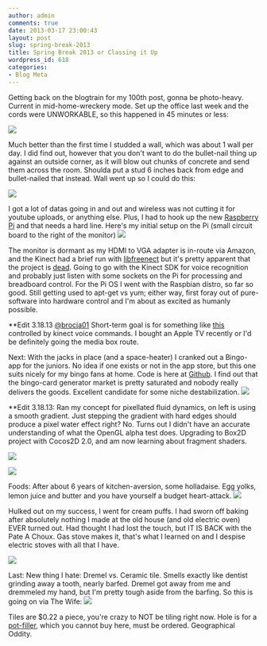 ```yaml
---
author: admin
comments: true
date: 2013-03-17 23:00:43
layout: post
slug: spring-break-2013
title: Spring Break 2013 or Classing it Up
wordpress_id: 618
categories:
- Blog Meta
---
```


Getting back on the blogtrain for my 100th post, gonna be photo-heavy. Current in mid-home-wreckery mode. Set up the office last week and the cords were UNWORKABLE, so this happened in 45 minutes or less:

![](/resources/post_images/13_03_17/studs.JPG) 

Much better than the first time I studded a wall, which was about 1 wall per day. I did find out, however that you don't want to do the bullet-nail thing up against an outside corner, as it will blow out chunks of concrete and send them across the room. Shoulda put a stud 6 inches back from edge and bullet-nailed that instead. Wall went up so I could do this:

![](/resources/post_images/13_03_17/ethernets.JPG)


I got a lot of datas going in and out and wireless was not cutting it for youtube uploads, or anything else. Plus, I had to hook up the new [Raspberry Pi](http://www.raspberrypi.org/quick-start-guide) and that needs a hard line. Here's my initial setup on the Pi (small circuit board to the right of the monitor) 
![](/resources/post_images/13_03_17/kinectpi.JPG)

The monitor is dormant as my HDMI to VGA adapter is in-route via Amazon, and the Kinect had a brief run with [libfreenect](https://github.com/OpenKinect/libfreenect) but it's pretty apparent that the project is [dead](https://twitter.com/openkinect). Going to go with the Kinect SDK for voice recognition and probably just listen with some sockets on the Pi for processing and breadboard control. For the Pi OS I went with the Raspbian distro, so far so good. Still getting used to apt-get vs yum; either way, first foray out of pure-software into hardware control and I'm about as excited as humanly possible. 

**Edit 3.18.13 [@brocja01](http://twitter.com/brocja01) Short-term goal is for something like [this](http://www.cl.cam.ac.uk/projects/raspberrypi/tutorials/robot/breadboard/) controlled by kinect voice commands. I bought an Apple TV recently or I'd be definitely going the media box route. 

Next:
With the jacks in place (and a space-heater) I cranked out a Bingo-app for the juniors. No idea if one exists or not in the app store, but this one suits nicely for my bingo fans at home. Code is here at [Github](https://github.com/thejoebaldwin/ios-bingo). I find out that the bingo-card generator market is pretty saturated and nobody really delivers the goods. Excellent candidate for some niche destabilization.
![](/resources/post_images/13_03_17/bingo.PNG)

**Edit 3.18.13: Ran my concept for pixellated fluid dynamics, on left is using a smooth gradient. Just stepping the gradient with hard edges should produce a pixel water effect right? No. Turns out I didn't have an accurate understanding of what the OpenGL alpha test does. Upgrading to Box2D project with Cocos2D 2.0, and am now learning about fragment shaders.







![](/resources/post_images/13_03_17/pngwater_demo.png)


![](/resources/post_images/13_03_17/pixelwater_demo.png)



Foods:
After about 6 years of kitchen-aversion, some holladaise. Egg yolks, lemon juice and butter and you have yourself a budget heart-attack.
![](/resources/post_images/13_03_17/hollandaise.JPG)

Hulked out on my success, I went for cream puffs. I had sworn off baking after absolutely nothing I made at the old house (and old electric oven) EVER turned out. Had thought I had lost the touch, but IT IS BACK with the Pate A Choux. Gas stove makes it, that's what I learned on and I despise electric stoves with all that I have.

![](/resources/post_images/13_03_17/creampuffs.JPG)

Last:
New thing I hate: Dremel vs. Ceramic tile. Smells exactly like dentist grinding away a tooth, nearly barfed. Dremel got away from me and dremmeled my hand, but I'm pretty tough aside from the barfing. So this is going on via The Wife:
![](/resources/post_images/13_03_17/tiles.JPG)

Tiles are $0.22 a piece, you're crazy to NOT be tiling right now. Hole is for a [pot-filler](http://www.amazon.com/s/?ie=UTF8&keywords=pot+fillers&tag=googhydr-20&index=aps&hvadid=7155175539&hvpos=1t2&hvexid=&hvnetw=g&hvrand=1487753732654414917&hvpone=&hvptwo=&hvqmt=b&ref=pd_sl_8qp77kes1i_b), which you cannot buy here, must be ordered. Geographical Oddity.
